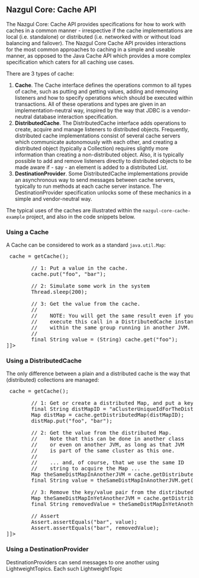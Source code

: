 ## Nazgul Core: Cache API

The Nazgul Core: Cache API provides specifications for how to work with caches in a
common manner - irrespective if the cache implementations are local (i.e. standalone) 
or distributed (i.e. networked with or without load balancing and failover). 
The Nazgul Core Cache API provides interactions for the most common approaches to 
caching in a simple and useable manner, as opposed to the Java Cache API which provides
a more complex specification which caters for all caching use cases.
 
There are 3 types of cache:

1. **Cache**. The Cache interface defines the operations common to all types of cache, such 
   as putting and getting values, adding and removing listeners and how to specify operations
   which should be executed within transactions. All of these operations and types are given in
   an implementation-neutral way, inspired by the way that JDBC is a vendor-neutral database
   interaction specification.
2. **DistributedCache**. The DistributedCache interface adds operations to create, acquire and
   manage listeners to distributed objects. Frequently, distributed cache implementations consist
   of several cache servers which communicate autonomously with each other, and creating a 
   distributed object (typically a Collection) requires slightly more information than creating
   a non-distributed object. Also, it is typically possible to add and remove listeners directly to
   distributed objects to be made aware if - say - an element is added to a distributed List.
3. **DestinationProvider**. Some DistributedCache implementations provide an asynchronous way to 
   send messages between cache servers, typically to run methods at each cache server instance.
   The DestinationProvider specification unlocks some of these mechanics in a simple and 
   vendor-neutral way.
   
The typical uses of the caches are illustrated within the `nazgul-core-cache-example` project,
and also in the code snippets below.

### Using a Cache

A Cache can be considered to work as a standard `java.util.Map`:

<pre class="brush: java"><![CDATA[
        // Acquire the cache.
        final Cache<String> cache = getCache();

        // 1: Put a value in the cache.
        cache.put("foo", "bar");

        // 2: Simulate some work in the system
        Thread.sleep(200);

        // 3: Get the value from the cache.
        //
        //    NOTE: You will get the same result even if you
        //    execute this call in a DistributedCache instance
        //    within the same group running in another JVM.
        //
        final String value = (String) cache.get("foo");
]]></pre> 

### Using a DistributedCache

The only difference between a plain and a distributed cache is the way
that (distributed) collections are managed:
 
<pre class="brush: java"><![CDATA[
        // Acquire the cache.
        final DistributedCache<String> cache = getCache();

        // 1: Get or create a distributed Map, and put a key/value pair in it.
        final String distMapID = "aClusterUniqueIdForTheDistributedMap";
        Map<String, String> distMap = cache.getDistributedMap(distMapID);
        distMap.put("foo", "bar");

        // 2: Get the value from the distributed Map.
        //    Note that this can be done in another class
        //    or even on another JVM, as long as that JVM
        //    is part of the same cluster as this one.
        //
        //    ... and, of course, that we use the same ID
        //    string to acquire the Map ...
        Map<String, String> theSameDistMapInAnotherJVM = cache.getDistributedMap(distMapID);
        final String value = theSameDistMapInAnotherJVM.get("foo");

        // 3: Remove the key/value pair from the distributed Map.
        Map<String, String> theSameDistMapInYetAnotherJVM = cache.getDistributedMap(distMapID);
        final String removedValue = theSameDistMapInYetAnotherJVM.remove("foo");

        // Assert
        Assert.assertEquals("bar", value);
        Assert.assertEquals("bar", removedValue);
]]></pre> 

### Using a DestinationProvider

DestinationProviders can send messages to one another using LightweightTopics. 
Each such LightweightTopic
